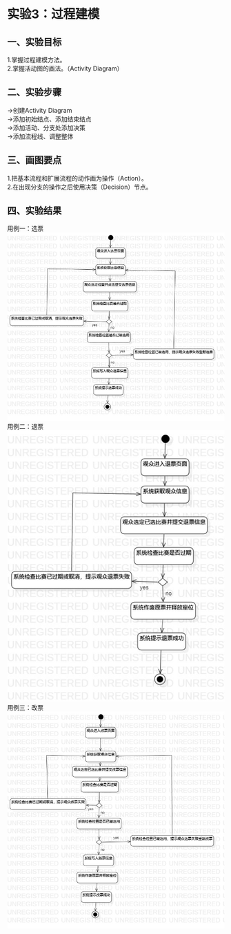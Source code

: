 # 实验3：过程建模 
## 一、实验目标
1.掌握过程建模方法。  
2.掌握活动图的画法。（Activity Diagram）
## 二、实验步骤
->创建Activity Diagram  
->添加初始结点、添加结束结点  
->添加活动、分支处添加决策  
->添加流程线、调整整体  
## 三、画图要点
1.把基本流程和扩展流程的动作画为操作（Action）。  
2.在出现分支的操作之后使用决策（Decision）节点。
## 四、实验结果
用例一：选票  
![lab3](./lab3_1.jpg)  
用例二：退票  
![lab3](./lab3_2.jpg)  
用例三：改票  
![lab3](./lab3_3.jpg)
